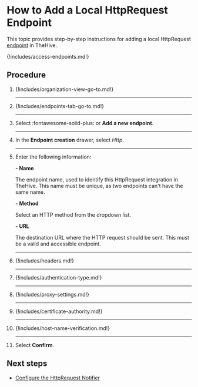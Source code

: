 # How to Add a Local HttpRequest Endpoint

This topic provides step-by-step instructions for adding a local HttpRequest [endpoint](../manage-endpoints/about-endpoints.md) in TheHive.

{!includes/access-endpoints.md!}

<h2>Procedure</h2>

1. {!includes/organization-view-go-to.md!}

    ---

2. {!includes/endpoints-tab-go-to.md!}

    ---

3. Select :fontawesome-solid-plus: or **Add a new endpoint**.

    ---

4. In the **Endpoint creation** drawer, select *Http*.

    ---

5. Enter the following information:

    **- Name**

    The endpoint name, used to identify this HttpRequest integration in TheHive. This name must be unique, as two endpoints can't have the same name.

    **- Method**

    Select an HTTP method from the dropdown list.

    **- URL**

    The destination URL where the HTTP request should be sent. This must be a valid and accessible endpoint.

    ---

6. {!includes/headers.md!}

    ---

7. {!includes/authentication-type.md!}

    ---

8. {!includes/proxy-settings.md!}

    ---

9. {!includes/certificate-authority.md!}

    ---

10. {!includes/host-name-verification.md!}

    ---

11. Select **Confirm**.

<h2>Next steps</h2>

* [Configure the HttpRequest Notifier](../manage-notifications/notifiers/http-request.md)